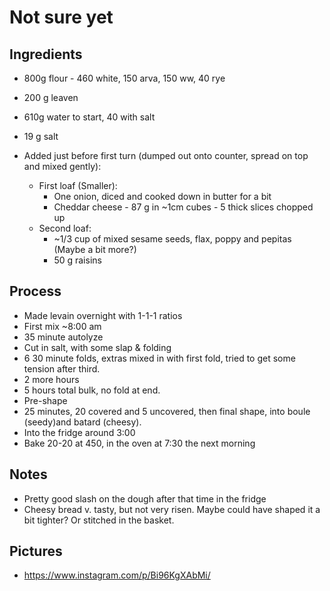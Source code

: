 # Not sure yet

## Ingredients
- 800g flour - 460 white, 150 arva, 150 ww, 40 rye
- 200 g leaven
- 610g water to start, 40 with salt
- 19 g salt

- Added just before first turn (dumped out onto counter, spread on top and mixed gently):
    + First loaf (Smaller):
        * One onion, diced and cooked down in butter for a bit
        * Cheddar cheese - 87 g in ~1cm cubes - 5 thick slices chopped up
    + Second loaf:
        * ~1/3 cup of mixed sesame seeds, flax, poppy and pepitas (Maybe a bit more?)
        * 50 g raisins

## Process
- Made levain overnight with 1-1-1 ratios
- First mix ~8:00 am
- 35 minute autolyze
- Cut in salt, with some slap & folding
- 6 30 minute folds, extras mixed in with first fold, tried to get some tension after third.
- 2 more hours
- 5 hours total bulk, no fold at end.
- Pre-shape
- 25 minutes, 20 covered and 5 uncovered, then final shape, into boule (seedy)and batard (cheesy).
- Into the fridge around 3:00
- Bake 20-20 at 450, in the oven at 7:30 the next morning

## Notes
- Pretty good slash on the dough after that time in the fridge
- Cheesy bread v. tasty, but not very risen.  Maybe could have shaped it a bit tighter?  Or stitched in the basket.

## Pictures
- https://www.instagram.com/p/Bi96KgXAbMi/